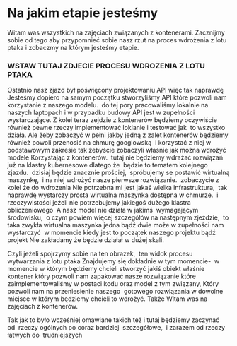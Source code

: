 # Na jakim etapie jesteśmy


Witam was wszystkich na zajęciach związanych z kontenerami. Zacznijmy sobie od tego aby przypomnieć sobie nasz rzut na proces wdrożenia z lotu ptaka i zobaczmy na którym jesteśmy etapie.

### WSTAW TUTAJ ZDJECIE PROCESU WDROZENIA Z LOTU PTAKA

Ostatnio nasz zjazd był poświęcony projektowaniu API więc tak naprawdę Jesteśmy dopiero na samym początku stworzyliśmy API które pozwoli nam korzystanie z naszego modelu.  do tej pory pracowaliśmy lokalnie na naszych laptopach i w przypadku budowy API jest w zupełności wystarczające. Z kolei teraz zejdzie z kontenerów będziemy oczywiście również pewne rzeczy implementować loklanie i testować jak  to wszystko działa. Ale żeby zobaczyć w pełni jakby jedną z zalet kontenerów będziemy również powoli przenosić na chmurę googlowską  I korzystać z niej w podstawowym zakresie tak żebyście zobaczyli właśnie jak można wdrożyć modele Korzystając z kontenerów.  tutaj nie będziemy wdrażać rozwiązań już na klastry kubernesowe dlatego że  będzie to tematem kolejnego zjazdu.  dzisiaj będzie znacznie prościej,  spróbujemy se postawić wirtualną maszynkę,  i na niej wdrożyć nasze pierwsze rozwiązanie.  zobaczycie z kolei że do wdrożenia Nie potrzebna mi jest jakaś wielka infrastruktura,  tak naprawdę wystarczy prosta wirtualna maszynka dostępna w chmurze.  i rzeczywistości jeżeli nie potrzebujemy jakiegoś dużego klastra obliczeniowego  A nasz model nie działa w jakimś  wymagającym środowisku,  o czym powiem więcej szczegółów na następnym zjeździe,  to taka zwykła wirtualna maszynka jedna bądź dwie może w zupełności nam wystarczyć  w momencie kiedy jest to początek naszego projektu bądź  projekt Nie zakładamy że będzie działał w dużej skali. 

Czyli jeżeli spojrzymy sobie na ten obrazek,  ten widok procesu wytwarzania z lotu ptaka Znajdujemy się dokładnie w tym momencie-  w momencie w którym będziemy chcieli stworzyć jakiś obiekt właśnie kontener który pozwoli nam zapakować nasze rozwiązanie które zaimplementowaliśmy w postaci kodu oraz model z tym związany, Który pozwoli nam na przeniesienie naszego  gotowego rozwiązania w dowolne miejsce w którym będziemy chcieli to wdrożyć. Także Witam was na zajęciach z kontenerów.

Tak jak to było wcześniej omawiane takich też i tutaj będziemy zaczynać od  rzeczy ogólnych po coraz bardziej  szczegółowe,  i zarazem od rzeczy łatwych do  trudniejszych